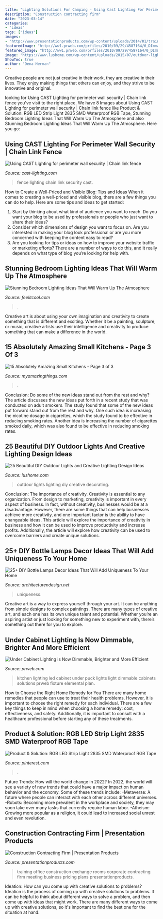 ```yaml
---
title: "Lighting Solutions For Camping - Using Cast Lighting For Perimeter Wall Security"
description: "Construction contracting firm"
date: "2023-03-14"
categories:
- "ideas"
tags: ["ideas"]
images:
- "http://www.presentationproducts.com/wp-content/uploads/2014/01/training-room_6.jpg"
featuredImage: "http://ww1.prweb.com/prfiles/2010/09/29/4587164/0_DImmablePuckinKitchen1.jpg"
featured_image: "http://ww1.prweb.com/prfiles/2010/09/29/4587164/0_DImmablePuckinKitchen1.jpg"
image: "https://www.lushome.com/wp-content/uploads/2015/07/outdoor-lights-home-decorating-ideas-5.jpg"
ShowToc: true
author: "Dena Herman"
---
```



Creative people are not just creative in their work, they are creative in their lives. They enjoy making things that others can enjoy, and they strive to be innovative and original.

	

		
looking for Using CAST Lighting for perimeter wall security | Chain link fence you've visit to the right place. We have 8 Images about Using CAST Lighting for perimeter wall security | Chain link fence like Product &amp; Solution: RGB LED Strip Light 2835 SMD Waterproof RGB Tape, Stunning Bedroom Lighting Ideas That Will Warm Up The Atmosphere and also Stunning Bedroom Lighting Ideas That Will Warm Up The Atmosphere. Here you go:
		
    
## Using CAST Lighting For Perimeter Wall Security | Chain Link Fence

<img loading=lazy src="https://cast-lighting.com/_media/perimeter_fence_alarms/7.jpg" onerror="this.onerror=null;this.src='https://tse3.mm.bing.net/th?id=OIP.mD2brUzpMdeg23ZA4-HuGQHaD4&amp;pid=15.1';" alt="Using CAST Lighting for perimeter wall security | Chain link fence">

_Source: cast-lighting.com_

>fence lighting chain link security cast. 

	

How to Create a Well-Priced and Visible Blog: Tips and Ideas
When it comes to creating a well-priced and visible blog, there are a few things you can do to help. Here are some tips and ideas to get started: 
1. Start by thinking about what kind of audience you want to reach. Do you want your blog to be used by professionals or people who just want to share their ideas? 
2. Consider which dimensions of design you want to focus on. Are you interested in making your blog look professional or are you more concerned with keeping the content easy to read? 
3. Are you looking for tips or ideas on how to improve your website traffic or marketing efforts? There are a number of ways to do this, and it really depends on what type of blog you’re looking for help with. 

    
## Stunning Bedroom Lighting Ideas That Will Warm Up The Atmosphere

<img loading=lazy src="https://feelitcool.com/wp-content/uploads/2016/11/stunning-bedroom-lighting.jpg" onerror="this.onerror=null;this.src='https://tse3.mm.bing.net/th?id=OIP.YmouA6q8hvYf9vkaxih5gwHaD3&amp;pid=15.1';" alt="Stunning Bedroom Lighting Ideas That Will Warm Up The Atmosphere">

_Source: feelitcool.com_

>. 

	

Creative art is about using your own imagination and creativity to create something that is different and exciting. Whether it be a painting, sculpture, or music, creative artists use their intelligence and creativity to produce something that can make a difference in the world.

    
## 15 Absolutely Amazing Small Kitchens - Page 3 Of 3

<img loading=lazy src="http://myamazingthings.com/wp-content/uploads/2016/11/idea13-2.jpg" onerror="this.onerror=null;this.src='https://tse1.mm.bing.net/th?id=OIP.JJEQhsUw3KVbkmLDI6RNbQHaLD&amp;pid=15.1';" alt="15 Absolutely Amazing Small Kitchens - Page 3 of 3">

_Source: myamazingthings.com_

>. 

	

Conclusion: Do some of the new ideas stand out from the rest and why?
The article discusses the new ideas put forth in a recent study that was conducted on adult smokers. The study found that some of the new ideas put forward stand out from the rest and why. One such idea is increasing the nicotine dosage in cigarettes, which the study found to be effective in reducing smoking rates. Another idea is increasing the number of cigarettes smoked daily, which was also found to be effective in reducing smoking rates.

    
## 25 Beautiful DIY Outdoor Lights And Creative Lighting Design Ideas

<img loading=lazy src="https://www.lushome.com/wp-content/uploads/2015/07/outdoor-lights-home-decorating-ideas-5.jpg" onerror="this.onerror=null;this.src='https://tse4.mm.bing.net/th?id=OIP.xgwa6vRZJ8K7NqiSvdRNewAAAA&amp;pid=15.1';" alt="25 Beautiful DIY Outdoor Lights and Creative Lighting Design Ideas">

_Source: lushome.com_

>outdoor lights lighting diy creative decorating. 

	

Conclusion: The importance of creativity.
Creativity is essential to any organization. From design to marketing, creativity is important in every aspect of business. In fact, without creativity, businesses would be at a disadvantage. However, there are some things that can help businesses achieve more creativity, and one important factor is the ability to have changeable ideas. 
This article will explore the importance of creativity in business and how it can be used to improve productivity and increase profits. Additionally, the article will explore how creativity can be used to overcome barriers and create unique solutions.

    
## 25+ DIY Bottle Lamps Decor Ideas That Will Add Uniqueness To Your Home

<img loading=lazy src="https://cdn.architecturendesign.net/wp-content/uploads/2015/11/AD-Creative-DIY-Bottle-Lamps-Decor-Ideas-09.jpg" onerror="this.onerror=null;this.src='https://tse2.mm.bing.net/th?id=OIP.Yi0og13ODw9q6nOSpx5kuQHaLG&amp;pid=15.1';" alt="25+ DIY Bottle Lamps Decor Ideas That Will Add Uniqueness To Your Home">

_Source: architecturendesign.net_

>uniqueness. 

	

Creative art is a way to express yourself through your art. It can be anything from simple designs to complex paintings. There are many types of creative art, and each one has its own unique talent and potential. Whether you’re an aspiring artist or just looking for something new to experiment with, there’s something out there for you to explore.

    
## Under Cabinet Lighting Is Now Dimmable, Brighter And More Efficient

<img loading=lazy src="http://ww1.prweb.com/prfiles/2010/09/29/4587164/0_DImmablePuckinKitchen1.jpg" onerror="this.onerror=null;this.src='https://tse1.mm.bing.net/th?id=OIP.oTBQwdaIPaAnMRb6sg33gwHaHa&amp;pid=15.1';" alt="Under Cabinet Lighting is Now Dimmable, Brighter and More Efficient">

_Source: prweb.com_

>kitchen lighting led cabinet under puck lights light dimmable cabinets solutions prweb fixture elemental plan. 

	

How to Choose the Right Home Remedy for You
There are many home remedies that people can use to treat their health problems. However, it is important to choose the right remedy for each individual. There are a few key things to keep in mind when choosing a home remedy: cost, effectiveness, and safety. Additionally, it is important to consult with a healthcare professional before starting any of these treatments.

    
## Product &amp; Solution: RGB LED Strip Light 2835 SMD Waterproof RGB Tape

<img loading=lazy src="https://i.pinimg.com/736x/25/99/41/2599414aa2ad51bddec4feb37cf489d1.jpg" onerror="this.onerror=null;this.src='https://tse2.mm.bing.net/th?id=OIP.geKgc1qVdh8qfSV_fbk8XwHaJ3&amp;pid=15.1';" alt="Product &amp; Solution: RGB LED Strip Light 2835 SMD Waterproof RGB Tape">

_Source: pinterest.com_

>. 

	

Future Trends: How will the world change in 2022?
In 2022, the world will see a variety of new trends that could have a major impact on human behavior and the economy. Some of these trends include: 
-Metaverse: A future where people can interact with each other across different universes. 
-Robots: Becoming more prevalent in the workplace and society, they may soon take over many tasks that currently require human labor. 
-Atheism: Growing more popular as a religion, it could lead to increased social unrest and even revolution.

    
## Construction Contracting Firm | Presentation Products

<img loading=lazy src="http://www.presentationproducts.com/wp-content/uploads/2014/01/training-room_6.jpg" onerror="this.onerror=null;this.src='https://tse2.mm.bing.net/th?id=OIP.fvWHFcFKpTgU4Ky59gUnFAHaE6&amp;pid=15.1';" alt="Construction Contracting Firm | Presentation Products">

_Source: presentationproducts.com_

>training office construction exchange rooms corporate contracting firm meeting business pricing plans presentationproducts. 

	

Ideation: How can you come up with creative solutions to problems?
Ideation is the process of coming up with creative solutions to problems. It can be helpful to think about different ways to solve a problem, and then come up with ideas that might work. There are many different ways to come up with creative solutions, so it's important to find the best one for the situation at hand.

